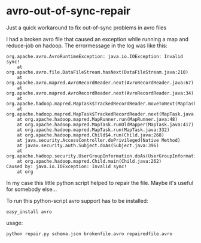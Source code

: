 avro-out-of-sync-repair
=======================

Just a quick workaround to fix out-of-sync problems in avro files

I had a broken avro file that caused an exception while running a map and reduce-job on hadoop. 
The errormessage in the log was like this:

```
org.apache.avro.AvroRuntimeException: java.io.IOException: Invalid sync!
	at org.apache.avro.file.DataFileStream.hasNext(DataFileStream.java:210)
	at org.apache.avro.mapred.AvroRecordReader.next(AvroRecordReader.java:67)
	at org.apache.avro.mapred.AvroRecordReader.next(AvroRecordReader.java:34)
	at org.apache.hadoop.mapred.MapTask$TrackedRecordReader.moveToNext(MapTask.java:215)
	at org.apache.hadoop.mapred.MapTask$TrackedRecordReader.next(MapTask.java:200)
	at org.apache.hadoop.mapred.MapRunner.run(MapRunner.java:48)
	at org.apache.hadoop.mapred.MapTask.runOldMapper(MapTask.java:417)
	at org.apache.hadoop.mapred.MapTask.run(MapTask.java:332)
	at org.apache.hadoop.mapred.Child$4.run(Child.java:268)
	at java.security.AccessController.doPrivileged(Native Method)
	at javax.security.auth.Subject.doAs(Subject.java:396)
	at org.apache.hadoop.security.UserGroupInformation.doAs(UserGroupInformation.java:1408)
	at org.apache.hadoop.mapred.Child.main(Child.java:262)
Caused by: java.io.IOException: Invalid sync!
	at org
```

In my case this little python script helped to repair the file. Maybe it's useful for somebody else...

To run this python-script avro support has to be installed:

```easy_install avro```

usage:
```
python repair.py schema.json brokenfile.avro repairedfile.avro
```

